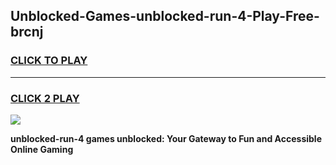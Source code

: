 
## Unblocked-Games-unblocked-run-4-Play-Free-brcnj
<h3>
<a href="https://premium76.site?title=unblocked-run-4&ref=23A">CLICK TO PLAY</a></h3>
<hr>

<h3>
<a href="https://premium76.site?title=unblocked-run-4&ref=23A">CLICK 2 PLAY</a>
  
</h3>

<a href="https://premium76.site?title=unblocked-run-4&ref=23A"><img src="https://clearcache.store/games.png"></a>


**unblocked-run-4 games unblocked: Your Gateway to Fun and Accessible Online Gaming**

